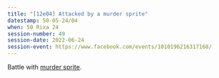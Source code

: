 ```yaml
---
title: "[12e04] Attacked by a murder sprite"
datestamp: 50-05-24/04
when: 50 Rixa 24
session-number: 49
session-date: 2022-06-24
session-event: https://www.facebook.com/events/1010196216317168/
---
```


Battle with [murder sprite](../creatures/sprites#murder-sprite).
